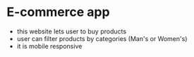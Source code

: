 # E-commerce app

- this website lets user to buy products
- user can filter products by categories (Man's or Women's)
- it is mobile responsive
